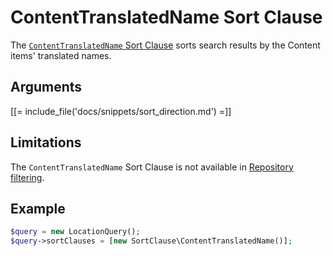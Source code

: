 # ContentTranslatedName Sort Clause

The [`ContentTranslatedName` Sort Clause](../../api/php_api/php_api_reference/classes/Ibexa-Contracts-Core-Repository-Values-Content-Query-SortClause-ContentTranslatedName.html)
sorts search results by the Content items' translated names.

## Arguments

[[= include_file('docs/snippets/sort_direction.md') =]]

## Limitations

The `ContentTranslatedName` Sort Clause is not available in [Repository filtering](search_api.md#repository-filtering).

## Example

``` php
$query = new LocationQuery();
$query->sortClauses = [new SortClause\ContentTranslatedName()];
```
